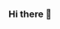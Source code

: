 ### Hi there 👋

<!--
**Arthurhmy/Arthurhmy** is a ✨ _special_ ✨ repository because its `README.md` (this file) appears on your GitHub profile.

Here are some ideas to get you started:

- 🔭 I’m currently working on ...
- 🌱 I’m currently learning chemistry at EPFL
- 👯 I’m looking to collaborate on ...
- 🤔 I’m looking for help with ...
- 💬 Ask me about ...
- 📫 How to reach me: by mail at arthur.humery@epfl.ch
- 😄 Pronouns: ...
- ⚡ Fun fact: ...
-->
